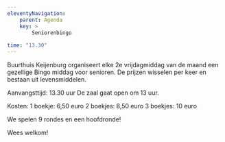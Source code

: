 ```yaml
---
eleventyNavigation:
    parent: Agenda
    key: >
        Seniorenbingo
        
time: "13.30"
---
```

Buurthuis Keijenburg organiseert elke 2e vrijdagmiddag van de maand een gezellige Bingo middag voor senioren. 
De prijzen wisselen per keer en bestaan uit levensmiddelen.

Aanvangsttijd: 13.30 uur 
De zaal gaat open om 13 uur.

Kosten: 
1 boekje: 6,50 euro 
2 boekjes: 8,50 euro 
3 boekjes: 10 euro

We spelen 9 rondes en een hoofdronde!

Wees welkom!



